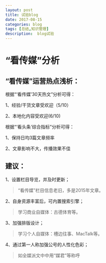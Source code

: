 ```yaml
---
layout: post
title: 试验blog
date: 2017-08-15
categories: blog
tags: [总结,知识管理]
description:  blog试验
---
```

<h1>“看传媒”分析</h1>

<h2>“看传媒”运营热点浅析：</h2>

<p>根据“‘看传媒’30天热文”分析可得：</p>

<p>1、经验/干货文章受欢迎（5/10）</p>

<p>2、本地化内容受欢迎(6/10)</p>

<p>根据“‘看头条’综合指标”分析可得：</p>

<p>1、保持日均3篇文章频率</p>

<p>2、文章影响不大，传播效果不佳</p>

<h2>建议：</h2>

<p>1、设置栏目导览，并及时更新；</p>

<blockquote>
<p>“看传媒”栏目信息老旧，多是2015年文章。</p>
</blockquote>

<p>2、自身资源丰富后，可内置搜索引擎；</p>

<blockquote>
<p>学习商业自媒体：古德体育等。</p>
</blockquote>

<p>3、加强排版设计；</p>

<blockquote>
<p>学习个人自媒体：槽边往事、MacTalk等。</p>
</blockquote>

<p>4、通过第一人称加强公号的人性化色彩；</p>

<blockquote>
<p>如全媒派文中中用“媒君”等称呼</p>
</blockquote>






